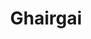 ---
title: "Ghairgai"
title_bn: "ঘারগাই নদী"
description: "Ghargai river starts from Digholbhag and ends at the Kushiyara river."
---
